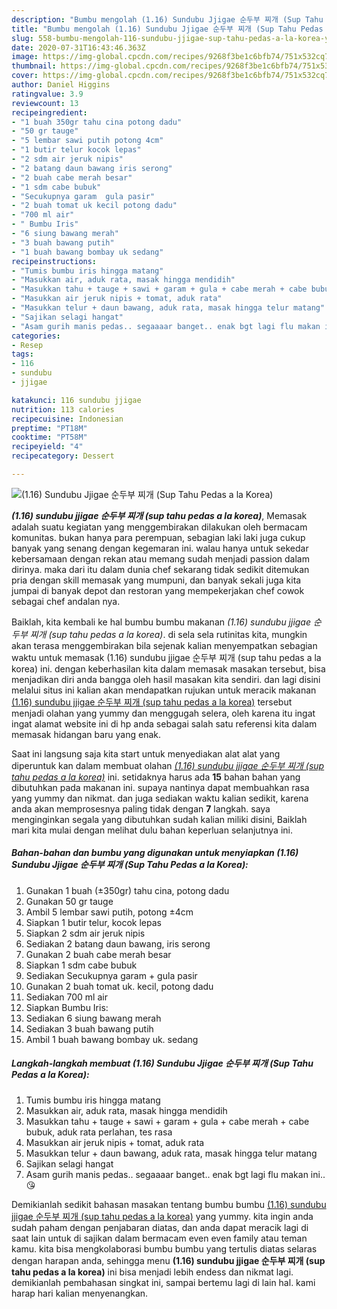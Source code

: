 ```yaml
---
description: "Bumbu mengolah (1.16) Sundubu Jjigae 순두부 찌개 (Sup Tahu Pedas a la Korea) yang Bisa Manjain Lidah"
title: "Bumbu mengolah (1.16) Sundubu Jjigae 순두부 찌개 (Sup Tahu Pedas a la Korea) yang Bisa Manjain Lidah"
slug: 558-bumbu-mengolah-116-sundubu-jjigae-sup-tahu-pedas-a-la-korea-yang-bisa-manjain-lidah
date: 2020-07-31T16:43:46.363Z
image: https://img-global.cpcdn.com/recipes/9268f3be1c6bfb74/751x532cq70/116-sundubu-jjigae-순두부-찌개-sup-tahu-pedas-a-la-korea-foto-resep-utama.jpg
thumbnail: https://img-global.cpcdn.com/recipes/9268f3be1c6bfb74/751x532cq70/116-sundubu-jjigae-순두부-찌개-sup-tahu-pedas-a-la-korea-foto-resep-utama.jpg
cover: https://img-global.cpcdn.com/recipes/9268f3be1c6bfb74/751x532cq70/116-sundubu-jjigae-순두부-찌개-sup-tahu-pedas-a-la-korea-foto-resep-utama.jpg
author: Daniel Higgins
ratingvalue: 3.9
reviewcount: 13
recipeingredient:
- "1 buah 350gr tahu cina potong dadu"
- "50 gr tauge"
- "5 lembar sawi putih potong 4cm"
- "1 butir telur kocok lepas"
- "2 sdm air jeruk nipis"
- "2 batang daun bawang iris serong"
- "2 buah cabe merah besar"
- "1 sdm cabe bubuk"
- "Secukupnya garam  gula pasir"
- "2 buah tomat uk kecil potong dadu"
- "700 ml air"
- " Bumbu Iris"
- "6 siung bawang merah"
- "3 buah bawang putih"
- "1 buah bawang bombay uk sedang"
recipeinstructions:
- "Tumis bumbu iris hingga matang"
- "Masukkan air, aduk rata, masak hingga mendidih"
- "Masukkan tahu + tauge + sawi + garam + gula + cabe merah + cabe bubuk, aduk rata perlahan, tes rasa"
- "Masukkan air jeruk nipis + tomat, aduk rata"
- "Masukkan telur + daun bawang, aduk rata, masak hingga telur matang"
- "Sajikan selagi hangat"
- "Asam gurih manis pedas.. segaaaar banget.. enak bgt lagi flu makan ini.. 😘"
categories:
- Resep
tags:
- 116
- sundubu
- jjigae

katakunci: 116 sundubu jjigae 
nutrition: 113 calories
recipecuisine: Indonesian
preptime: "PT18M"
cooktime: "PT58M"
recipeyield: "4"
recipecategory: Dessert

---
```



![(1.16) Sundubu Jjigae 순두부 찌개 (Sup Tahu Pedas a la Korea)](https://img-global.cpcdn.com/recipes/9268f3be1c6bfb74/751x532cq70/116-sundubu-jjigae-순두부-찌개-sup-tahu-pedas-a-la-korea-foto-resep-utama.jpg)

<b><i>(1.16) sundubu jjigae 순두부 찌개 (sup tahu pedas a la korea)</i></b>, Memasak adalah suatu kegiatan yang menggembirakan dilakukan oleh bermacam komunitas. bukan hanya para perempuan, sebagian laki laki juga cukup banyak yang senang dengan kegemaran ini. walau hanya untuk sekedar kebersamaan dengan rekan atau memang sudah menjadi passion dalam dirinya. maka dari itu dalam dunia chef sekarang tidak sedikit ditemukan pria dengan skill memasak yang mumpuni, dan banyak sekali juga kita jumpai di banyak depot dan restoran yang mempekerjakan chef cowok sebagai chef andalan nya.

Baiklah, kita kembali ke hal bumbu bumbu makanan <i>(1.16) sundubu jjigae 순두부 찌개 (sup tahu pedas a la korea)</i>. di sela sela rutinitas kita, mungkin akan terasa menggembirakan bila sejenak kalian menyempatkan sebagian waktu untuk memasak (1.16) sundubu jjigae 순두부 찌개 (sup tahu pedas a la korea) ini. dengan keberhasilan kita dalam memasak masakan tersebut, bisa menjadikan diri anda bangga oleh hasil masakan kita sendiri. dan lagi disini melalui situs ini kalian akan mendapatkan rujukan untuk meracik makanan <u>(1.16) sundubu jjigae 순두부 찌개 (sup tahu pedas a la korea)</u> tersebut menjadi olahan yang yummy dan menggugah selera, oleh karena itu ingat ingat alamat website ini di hp anda sebagai salah satu referensi kita dalam memasak hidangan baru yang enak.




Saat ini langsung saja kita start untuk menyediakan alat alat yang diperuntuk kan dalam membuat olahan <u><i>(1.16) sundubu jjigae 순두부 찌개 (sup tahu pedas a la korea)</i></u> ini. setidaknya harus ada <b>15</b> bahan bahan yang dibutuhkan pada makanan ini. supaya nantinya dapat membuahkan rasa yang yummy dan nikmat. dan juga sediakan waktu kalian sedikit, karena anda akan memprosesnya paling tidak dengan <b>7</b> langkah. saya menginginkan segala yang dibutuhkan sudah kalian miliki disini, Baiklah mari kita mulai dengan melihat dulu bahan keperluan selanjutnya ini.

<!--inarticleads1-->

##### Bahan-bahan dan bumbu yang digunakan untuk menyiapkan (1.16) Sundubu Jjigae 순두부 찌개 (Sup Tahu Pedas a la Korea):

1. Gunakan 1 buah (±350gr) tahu cina, potong dadu
1. Gunakan 50 gr tauge
1. Ambil 5 lembar sawi putih, potong ±4cm
1. Siapkan 1 butir telur, kocok lepas
1. Siapkan 2 sdm air jeruk nipis
1. Sediakan 2 batang daun bawang, iris serong
1. Gunakan 2 buah cabe merah besar
1. Siapkan 1 sdm cabe bubuk
1. Sediakan Secukupnya garam + gula pasir
1. Gunakan 2 buah tomat uk. kecil, potong dadu
1. Sediakan 700 ml air
1. Siapkan  Bumbu Iris:
1. Sediakan 6 siung bawang merah
1. Sediakan 3 buah bawang putih
1. Ambil 1 buah bawang bombay uk. sedang




<!--inarticleads2-->

##### Langkah-langkah membuat (1.16) Sundubu Jjigae 순두부 찌개 (Sup Tahu Pedas a la Korea):

1. Tumis bumbu iris hingga matang
1. Masukkan air, aduk rata, masak hingga mendidih
1. Masukkan tahu + tauge + sawi + garam + gula + cabe merah + cabe bubuk, aduk rata perlahan, tes rasa
1. Masukkan air jeruk nipis + tomat, aduk rata
1. Masukkan telur + daun bawang, aduk rata, masak hingga telur matang
1. Sajikan selagi hangat
1. Asam gurih manis pedas.. segaaaar banget.. enak bgt lagi flu makan ini.. 😘




Demikianlah sedikit bahasan masakan tentang bumbu bumbu <u>(1.16) sundubu jjigae 순두부 찌개 (sup tahu pedas a la korea)</u> yang yummy. kita ingin anda sudah paham dengan penjabaran diatas, dan anda dapat meracik lagi di saat lain untuk di sajikan dalam bermacam even even family atau teman kamu. kita bisa mengkolaborasi bumbu bumbu yang tertulis diatas selaras dengan harapan anda, sehingga menu <b>(1.16) sundubu jjigae 순두부 찌개 (sup tahu pedas a la korea)</b> ini bisa menjadi lebih endess dan nikmat lagi. demikianlah pembahasan singkat ini, sampai bertemu lagi di lain hal. kami harap hari kalian menyenangkan.
